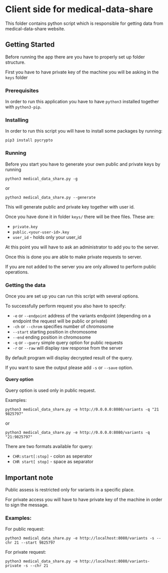 # Client side for medical-data-share

This folder contains python script which is responsible for getting data from medical-data-share website.

## Getting Started

Before running the app there are you have to properly set up folder structure.

First you have to have private key of the machine you will be asking in the `keys` folder

### Prerequisites

In order to run this application you have to have `python3` installed together with `python3-pip`.

### Installing

In order to run this script you will have to install some packages by running:
```
pip3 install pycrypto
```

### Running

Before you start you have to generate your own public and private keys by running

```buildoutcfg
python3 medical_data_share.py -g
```
or
```buildoutcfg
python3 medical_data_share.py --generate
```
This will generate public and private key together with user id.

Once you have done it in folder `keys/` there will be thee files. These are:
* `private.key`
* `public.<your-user-id>.key`
* `user_id` - holds only your user_id

At this point you will have to ask an administrator to add you to the server.

Once this is done you are able to make private requests to server.

If you are not added to the server you are only allowed to perform public operations.

### Getting the data

Once you are set up you can run this script with several options.

To successfully perform request you also have to specify:
* `-e` or `--endpoint` address of the variants endpoint (depending on a endpoint the request will be public or private)
* `-ch` or `--chrom` specifies number of chromosome
* `--start` starting position in chromosome
* `--end` ending position in chromosome
* `-q` or `--guery` simple query option for public requests
* `-r` or `--raw` will display raw response from the server

By default program will display decrypted result of the query.

If you want to save the output please add `-s` or `--save` option.

#### Query option

Query option is used only in public request.

Examples:
```
python3 medical_data_share.py -e http://0.0.0.0:8080/variants -q "21 9825797"
```
or
```
python3 medical_data_share.py -e http://0.0.0.0:8080/variants -q "21:9825797"
```

There are two formats available for query:
* `CHR:start[:stop]` - colon as seperator
* `CHR start[ stop]` - space as separator

## Important note
Public assess is restricted only for variants in a specific place. 

For private access you will have to have private key of the machine in order to sign the message.

### Examples:
For public request:
```
python3 medical_data_share.py -e http://localhost:8080/variants -s --chr 21 --start 9825797
```
For private request:

```
python3 medical_data_share.py -e http://localhost:8080/variants-private -s --chr 21
```